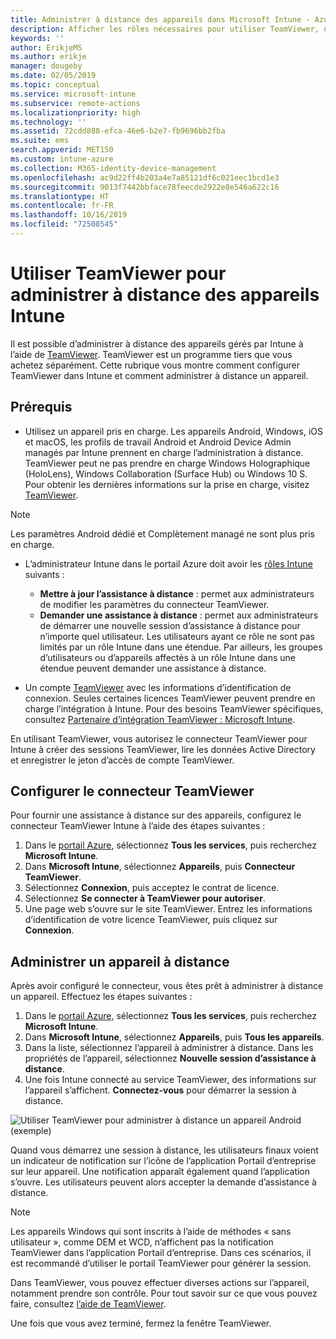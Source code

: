 ```yaml
---
title: Administrer à distance des appareils dans Microsoft Intune - Azure | Microsoft Docs
description: Afficher les rôles nécessaires pour utiliser TeamViewer, découvrir comment installer le connecteur TeamViewer et obtenir des instructions pas à pas pour administrer à distance des appareils à l’aide de Microsoft Intune dans le portail Azure
keywords: ''
author: ErikjeMS
ms.author: erikje
manager: dougeby
ms.date: 02/05/2019
ms.topic: conceptual
ms.service: microsoft-intune
ms.subservice: remote-actions
ms.localizationpriority: high
ms.technology: ''
ms.assetid: 72cdd888-efca-46e6-b2e7-fb9696bb2fba
ms.suite: ems
search.appverid: MET150
ms.custom: intune-azure
ms.collection: M365-identity-device-management
ms.openlocfilehash: ac9d22ff4b203a4e7a85121df6c021eec1bcd1e3
ms.sourcegitcommit: 9013f7442bbface78feecde2922e8e546a622c16
ms.translationtype: HT
ms.contentlocale: fr-FR
ms.lasthandoff: 10/16/2019
ms.locfileid: "72508545"
---
```

# <a name="use-teamviewer-to-remotely-administer-intune-devices"></a>Utiliser TeamViewer pour administrer à distance des appareils Intune

Il est possible d’administrer à distance des appareils gérés par Intune à l’aide de [TeamViewer](https://www.teamviewer.com). TeamViewer est un programme tiers que vous achetez séparément. Cette rubrique vous montre comment configurer TeamViewer dans Intune et comment administrer à distance un appareil. 

## <a name="prerequisites"></a>Prérequis

- Utilisez un appareil pris en charge. Les appareils Android, Windows, iOS et macOS, les profils de travail Android et Android Device Admin managés par Intune prennent en charge l’administration à distance. TeamViewer peut ne pas prendre en charge Windows Holographique (HoloLens), Windows Collaboration (Surface Hub) ou Windows 10 S. Pour obtenir les dernières informations sur la prise en charge, visitez [TeamViewer](https://www.teamviewer.com).

> [!NOTE]
> Les paramètres Android dédié et Complètement managé ne sont plus pris en charge.

- L’administrateur Intune dans le portail Azure doit avoir les [rôles Intune](../fundamentals/role-based-access-control.md) suivants :  

  - **Mettre à jour l’assistance à distance** : permet aux administrateurs de modifier les paramètres du connecteur TeamViewer.
  - **Demander une assistance à distance** : permet aux administrateurs de démarrer une nouvelle session d’assistance à distance pour n’importe quel utilisateur. Les utilisateurs ayant ce rôle ne sont pas limités par un rôle Intune dans une étendue. Par ailleurs, les groupes d’utilisateurs ou d’appareils affectés à un rôle Intune dans une étendue peuvent demander une assistance à distance. 

- Un compte [TeamViewer](https://www.teamviewer.com) avec les informations d’identification de connexion. Seules certaines licences TeamViewer peuvent prendre en charge l’intégration à Intune. Pour des besoins TeamViewer spécifiques, consultez [Partenaire d’intégration TeamViewer : Microsoft Intune](https://www.teamviewer.com/integrations/microsoft-intune/).

En utilisant TeamViewer, vous autorisez le connecteur TeamViewer pour Intune à créer des sessions TeamViewer, lire les données Active Directory et enregistrer le jeton d’accès de compte TeamViewer.

## <a name="configure-the-teamviewer-connector"></a>Configurer le connecteur TeamViewer

Pour fournir une assistance à distance sur des appareils, configurez le connecteur TeamViewer Intune à l’aide des étapes suivantes :

1. Dans le [portail Azure](https://portal.azure.com), sélectionnez **Tous les services**, puis recherchez **Microsoft Intune**.
2. Dans **Microsoft Intune**, sélectionnez **Appareils**, puis **Connecteur TeamViewer**.
3. Sélectionnez **Connexion**, puis acceptez le contrat de licence.
4. Sélectionnez **Se connecter à TeamViewer pour autoriser**.
5. Une page web s’ouvre sur le site TeamViewer. Entrez les informations d’identification de votre licence TeamViewer, puis cliquez sur **Connexion**.

## <a name="remotely-administer-a-device"></a>Administrer un appareil à distance

Après avoir configuré le connecteur, vous êtes prêt à administrer à distance un appareil. Effectuez les étapes suivantes : 

1. Dans le [portail Azure](https://portal.azure.com), sélectionnez **Tous les services**, puis recherchez **Microsoft Intune**.
2. Dans **Microsoft Intune**, sélectionnez **Appareils**, puis **Tous les appareils**.
3. Dans la liste, sélectionnez l’appareil à administrer à distance. Dans les propriétés de l’appareil, sélectionnez **Nouvelle session d’assistance à distance**.
4. Une fois Intune connecté au service TeamViewer, des informations sur l’appareil s’affichent. **Connectez-vous** pour démarrer la session à distance.

![Utiliser TeamViewer pour administrer à distance un appareil Android (exemple)](./media/teamviewer-support/android-teamviewer.png)

Quand vous démarrez une session à distance, les utilisateurs finaux voient un indicateur de notification sur l’icône de l’application Portail d’entreprise sur leur appareil. Une notification apparaît également quand l’application s’ouvre. Les utilisateurs peuvent alors accepter la demande d’assistance à distance.

> [!NOTE]
> Les appareils Windows qui sont inscrits à l’aide de méthodes « sans utilisateur », comme DEM et WCD, n’affichent pas la notification TeamViewer dans l’application Portail d’entreprise. Dans ces scénarios, il est recommandé d’utiliser le portail TeamViewer pour générer la session.

Dans TeamViewer, vous pouvez effectuer diverses actions sur l’appareil, notamment prendre son contrôle. Pour tout savoir sur ce que vous pouvez faire, consultez [l’aide de TeamViewer](https://www.teamviewer.com/support/documents/).

Une fois que vous avez terminé, fermez la fenêtre TeamViewer.

